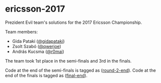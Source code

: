 # ericsson-2017

Prezident Evil team's solutions for the 2017 Ericsson Championship.

Team members:
* Gida Pataki ([@gidapataki](https://github.com/gidapataki))
* Zsolt Szabó ([@qwerjoe](https://github.com/qwerjoe))
* András Kucsma ([@r0mai](https://github.com/r0mai))

The team took 1st place in the semi-finals and 3rd in the finals.

Code at the end of the semi-finals is tagged as ([round-2-end](https://github.com/r0mai/ericsson-2017/tree/round-2-end)).
Code at the end of the finals is tagged as ([final-end](https://github.com/r0mai/ericsson-2017/tree/final-end)).
